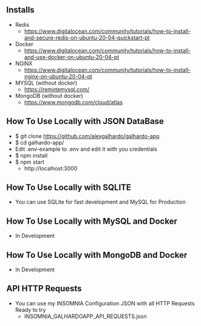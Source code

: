 ## Installs
- Redis
   - https://www.digitalocean.com/community/tutorials/how-to-install-and-secure-redis-on-ubuntu-20-04-quickstart-pt
- Docker
   - https://www.digitalocean.com/community/tutorials/how-to-install-and-use-docker-on-ubuntu-20-04-pt
- NGINX
   - https://www.digitalocean.com/community/tutorials/how-to-install-nginx-on-ubuntu-20-04-pt
- MYSQL (without docker)
   - https://remotemysql.com/
- MongoDB (without docker)
   - https://www.mongodb.com/cloud/atlas

## How To Use Locally with JSON DataBase
- $ git clone https://github.com/alexgalhardo/galhardo-app
- $ cd galhardo-app/
- Edit .env-example to .env and edit it with you credentials
- $ npm install
- $ npm start
   - http://localhost:3000

## How To Use Locally with SQLITE
- You can use SQLite for fast development and MySQL for Production

## How To Use Locally with MySQL and Docker
- In Development

## How To Use Locally with MongoDB and Docker
- In Development

## API HTTP Requests
- You can use my INSOMNIA Configuration JSON with all HTTP Requests Ready to try
   - INSOMNIA_GALHARDOAPP_API_REQUESTS.json